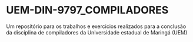 # UEM-DIN-9797_COMPILADORES
Um repositório para os trabalhos e exercicios realizados para a conclusão da disciplina de compiladores da Universidade estadual de Maringá (UEM)
